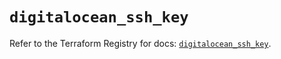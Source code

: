 # `digitalocean_ssh_key`

Refer to the Terraform Registry for docs: [`digitalocean_ssh_key`](https://registry.terraform.io/providers/digitalocean/digitalocean/2.35.0/docs/resources/ssh_key).
